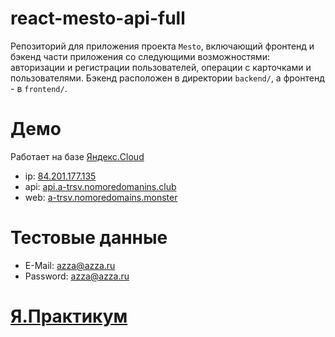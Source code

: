 # react-mesto-api-full
Репозиторий для приложения проекта `Mesto`, включающий фронтенд и бэкенд части приложения со следующими возможностями: авторизации и регистрации пользователей, операции с карточками и пользователями. Бэкенд расположен в директории `backend/`, а фронтенд - в `frontend/`. 
  
# Демо
Работает на базе [Яндекс.Cloud](https://cloud.yandex.ru)

- ip: [84.201.177.135](http://84.201.177.135)
- api: [api.a-trsv.nomoredomanins.club](https://api.a-trsv.nomoredomains.club)
- web: [a-trsv.nomoredomains.monster](https://a-trsv.nomoredomains.monster)

# Тестовые данные
- E-Mail: azza@azza.ru
- Password: azza@azza.ru

# [Я.Практикум](https://praktikum.yandex.ru/)